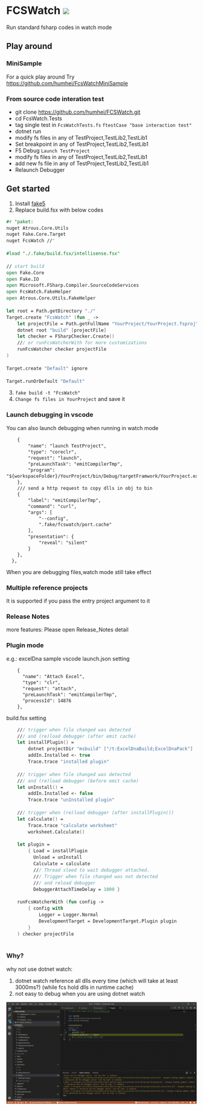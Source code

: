 # FCSWatch [![](https://img.shields.io/nuget/v/fcswatch.svg)](https://www.nuget.org/packages/FcsWatch)
Run standard fsharp codes in watch mode

## Play around



### MiniSample 
For a quick play around 
Try https://github.com/humhei/FcsWatchMiniSample 

### From source code interation test

* git clone https://github.com/humhei/FCSWatch.git
* cd FcsWatch.Tests
* tag single test in `FcsWatchTests.fs` `ftestCase "base interaction test"`
* dotnet run 
* modify fs files in any of TestProject,TestLib2,TestLib1
* Set breakpoint in any of TestProject,TestLib2,TestLib1
* F5 Debug `Launch TestProject`
* modify fs files in any of TestProject,TestLib2,TestLib1
* add new fs file in any of TestProject,TestLib2,TestLib1
* Relaunch Debugger

## Get started

1. Install [fake5](https://fake.build/fake-gettingstarted.html)
2. Replace build.fsx with below codes
```fsharp
#r "paket:
nuget Atrous.Core.Utils
nuget Fake.Core.Target
nuget FcsWatch //"

#load "./.fake/build.fsx/intellisense.fsx"

// start build
open Fake.Core
open Fake.IO
open Microsoft.FSharp.Compiler.SourceCodeServices
open FcsWatch.FakeHelper
open Atrous.Core.Utils.FakeHelper

let root = Path.getDirectory "./"
Target.create "FcsWatch" (fun _ ->  
    let projectFile = Path.getFullName "YourProject/YourProject.fsproj"
    dotnet root "build" [projectFile]
    let checker = FSharpChecker.Create()
    /// or runFcsWatcherWith for more customizations
    runFcsWatcher checker projectFile
)

Target.create "Default" ignore

Target.runOrDefault "Default"
```
3. `fake build -t "FcsWatch"`
4. `Change fs files in YourProject` and save it



### Launch debugging in vscode
You can also launch debugging when running in watch mode 
```
    {
        "name": "launch TestProject",
        "type": "coreclr",
        "request": "launch",
        "preLaunchTask": "emitCompilerTmp",
        "program": "${workspaceFolder}/YourProject/bin/Debug/targetFramwork/YourProject.exe",
    },
    /// send a http request to copy dlls in obj to bin
    {
        "label": "emitCompilerTmp",
        "command": "curl",
        "args": [
            "--config",
            ".fake/fcswatch/port.cache"
        ],
        "presentation": {
            "reveal": "silent"
        }
    },
  },
```

When you are debugging files,watch mode still take effect




### Multiple reference projects
It is supported if you pass the entry project argument to it

### Release Notes 
more features: Please open Release_Notes detail

### Plugin mode
e.g.: excelDna sample
vscode launch.json setting
```
    {
      "name": "Attach Excel",
      "type": "clr",
      "request": "attach",
      "preLaunchTask": "emitCompilerTmp",
      "processId": 14876
    },
```

build.fsx setting
```fsharp
    /// trigger when file changed was detected 
    /// and (re)load debugger (after emit cache) 
    let installPlugin() =
        dotnet projectDir "msbuild" ["/t:ExcelDnaBuild;ExcelDnaPack"]
        addIn.Installed <- true
        Trace.trace "installed plugin"

    /// trigger when file changed was detected 
    /// and (re)load debugger (before emit cache) 
    let unInstall() =
        addIn.Installed <- false
        Trace.trace "unInstalled plugin"

    /// trigger when (re)load debugger (after installPlugin()) 
    let calculate() =
        Trace.trace "calculate worksheet"
        worksheet.Calculate()

    let plugin = 
        { Load = installPlugin 
          Unload = unInstall 
          Calculate = calculate
          /// Thread sleed to wait debugger attached.
          /// Trigger when file changed was not detected 
          /// and reload debugger 
          DebuggerAttachTimeDelay = 1000 }

    runFcsWatcherWith (fun config ->
        { config with 
            Logger = Logger.Normal
            DevelopmentTarget = DevelopmentTarget.Plugin plugin
        }
    ) checker projectFile
    
```

### Why?
why not use dotnet watch:
1. dotnet watch reference all dlls every time (which will take at least 3000ms?) (while fcs hold dlls in runtime cache)
2. not easy to debug when you are using dotnet watch


![](https://github.com/humhei/Resources/blob/Resources/TestfsFCSWatchVisualStud.gif)

